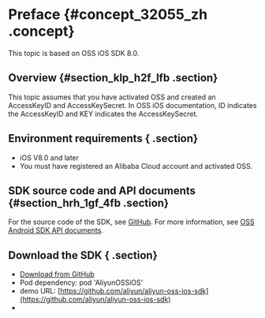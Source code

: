 # Preface {#concept_32055_zh .concept}

This topic is based on OSS iOS SDK 8.0.

## Overview {#section_klp_h2f_lfb .section}

This topic assumes that you have activated OSS and created an AccessKeyID and AccessKeySecret. In OSS iOS documentation, ID indicates the AccessKeyID and KEY indicates the AccessKeySecret.

## Environment requirements { .section}

-   iOS V8.0 and later
-   You must have registered an Alibaba Cloud account and activated OSS.

## SDK source code and API documents {#section_hrh_1gf_4fb .section}

For the source code of the SDK, see [GitHub](https://github.com/aliyun/aliyun-oss-ios-sdk). For more information, see [OSS Android SDK API documents](https://github.com/aliyun/aliyun-oss-ios-sdk/blob/master/README.md).

## Download the SDK { .section}

-   [Download from GitHub](https://github.com/aliyun/aliyun-oss-ios-sdk)
-   Pod dependency: pod 'AliyunOSSiOS'
-   demo URL: [https://github.com/aliyun/aliyun-oss-ios-sdk](https://github.com/aliyun/aliyun-oss-ios-sdk)
-   
